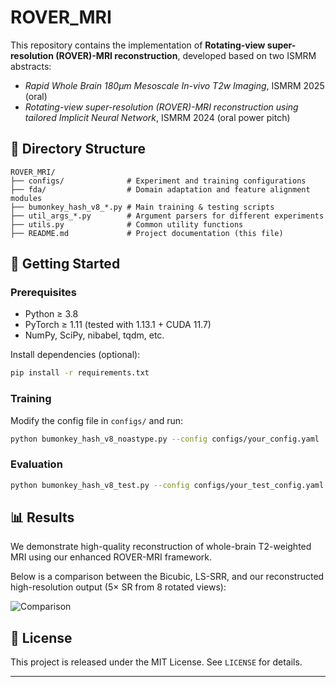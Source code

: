 # ROVER_MRI

This repository contains the implementation of **Rotating-view super-resolution (ROVER)-MRI reconstruction**, developed based on two ISMRM abstracts:

- *Rapid Whole Brain 180µm Mesoscale In-vivo T2w Imaging*, ISMRM 2025 (oral)
- *Rotating-view super-resolution (ROVER)-MRI reconstruction using tailored Implicit Neural Network*, ISMRM 2024 (oral power pitch)


## 📂 Directory Structure

```
ROVER_MRI/
├── configs/              # Experiment and training configurations
├── fda/                  # Domain adaptation and feature alignment modules
├── bumonkey_hash_v8_*.py # Main training & testing scripts
├── util_args_*.py        # Argument parsers for different experiments
├── utils.py              # Common utility functions
├── README.md             # Project documentation (this file)
```

## 🚀 Getting Started

### Prerequisites

- Python ≥ 3.8
- PyTorch ≥ 1.11 (tested with 1.13.1 + CUDA 11.7)
- NumPy, SciPy, nibabel, tqdm, etc.

Install dependencies (optional):

```bash
pip install -r requirements.txt
```

### Training

Modify the config file in `configs/` and run:

```bash
python bumonkey_hash_v8_noastype.py --config configs/your_config.yaml
```

### Evaluation

```bash
python bumonkey_hash_v8_test.py --config configs/your_test_config.yaml
```

## 📊 Results

We demonstrate high-quality reconstruction of whole-brain T2-weighted MRI using our enhanced ROVER-MRI framework.

Below is a comparison between the Bicubic, LS-SRR, and our reconstructed high-resolution output (5× SR from 8 rotated views):

![Comparison](BUMonkey_Results/bumonkey.png)

## 📄 License

This project is released under the MIT License. See `LICENSE` for details.

---

